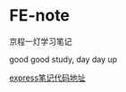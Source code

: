 # FE-note
京程一灯学习笔记

good good study, day day up

[express笔记代码地址](https://github.com/jkcaptain/express-demo)

